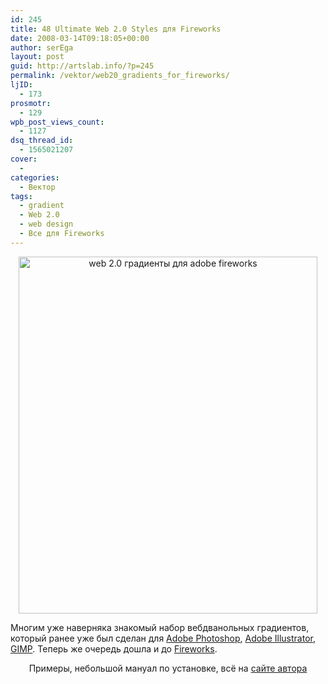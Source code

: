 ```yaml
---
id: 245
title: 48 Ultimate Web 2.0 Styles для Fireworks
date: 2008-03-14T09:18:05+00:00
author: serEga
layout: post
guid: http://artslab.info/?p=245
permalink: /vektor/web20_gradients_for_fireworks/
ljID:
  - 173
prosmotr:
  - 129
wpb_post_views_count:
  - 1127
dsq_thread_id:
  - 1565021207
cover:
  -
categories:
  - Вектор
tags:
  - gradient
  - Web 2.0
  - web design
  - Все для Fireworks
---
```

<p style="text-align: center">
  <img src="{{site.img_cdn}}/web20styles-new-for-web.png" alt="web 2.0 градиенты для adobe fireworks" height="571" width="478" />
</p>

Многим уже наверняка знакомый набор вебдванольных градиентов, который ранее уже был сделан для <a href="http://www.dezinerfolio.com/2007/05/06/ultimate-web-20-layer-styles/" title="web 2.0 gradients for photoshop скачать" target="_blank">Adobe Photoshop</a>, <a href="http://artslab.info/?p=154" title="web 2.0 градиенты для adobe illustrator" target="_blank">Adobe Illustrator</a>, <a href="http://artslab.info/?p=61" title="скачать web 2.0 градиенты для GIMP" target="_blank">GIMP</a>. Теперь же очередь дошла и до <a href="http://www.2expertsdesign.com/2008/02/27/48-ultimate-web-20-styles-for-fireworks/" title="download web 2.0 gradients for Fireworks" target="_blank">Fireworks</a>.

<p style="text-align: center">
  Примеры, небольшой мануал по установке, всё на <a href="http://www.2expertsdesign.com/2008/02/27/48-ultimate-web-20-styles-for-fireworks/" target="_blank">сайте автора</a>
</p>